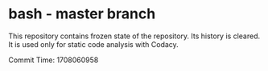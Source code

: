 # bash - master branch

This repository contains frozen state of the repository.
Its history is cleared. It is used only for static code
analysis with Codacy.

Commit Time: 1708060958
